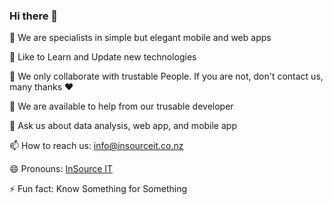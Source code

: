 ### Hi there 👋

🔭 We are specialists in simple but elegant mobile and web apps

🌱 Like to Learn and Update new technologies

👯 We only collaborate with trustable People. If you are not, don't contact us, many thanks ❤️

🤔 We are available to help from our trusable developer

💬 Ask us about data analysis, web app, and mobile app

📫 How to reach us: [info@insourceit.co.nz](info@insourceit.co.nz)

😄 Pronouns: [InSource IT](https://www.insourceit.co.nz)

⚡ Fun fact: Know Something for Something
